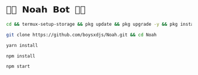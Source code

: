 # `🏳️‍🌈 𝗡𝗼𝗮𝗵 𝗕𝗼𝘁 🏳️‍🌈` 
 
```bash
cd && termux-setup-storage && pkg update && pkg upgrade -y && pkg install -y git nodejs ffmpeg imagemagick && pkg install yarn
```

```bash
git clone https://github.com/boysxdjs/Noah.git && cd Noah
```

```bash
yarn install
```

```bash
npm install
```


```bash
npm start
```

 
